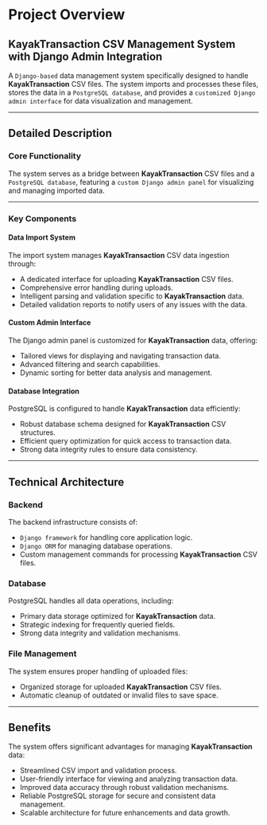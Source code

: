 # Project Overview

## KayakTransaction CSV Management System with Django Admin Integration
A `Django-based` data management system specifically designed to handle **KayakTransaction** CSV files. The system imports and processes these files, stores the data in a `PostgreSQL database`, and provides a `customized Django admin interface` for data visualization and management.

---

## Detailed Description

### Core Functionality
The system serves as a bridge between **KayakTransaction** CSV files and a `PostgreSQL database`, featuring a `custom Django admin panel` for visualizing and managing imported data.

---

### Key Components

#### Data Import System
The import system manages **KayakTransaction** CSV data ingestion through:

- A dedicated interface for uploading **KayakTransaction** CSV files.
- Comprehensive error handling during uploads.
- Intelligent parsing and validation specific to **KayakTransaction** data.
- Detailed validation reports to notify users of any issues with the data.

#### Custom Admin Interface
The Django admin panel is customized for **KayakTransaction** data, offering:

- Tailored views for displaying and navigating transaction data.
- Advanced filtering and search capabilities.
- Dynamic sorting for better data analysis and management.

#### Database Integration
PostgreSQL is configured to handle **KayakTransaction** data efficiently:

- Robust database schema designed for **KayakTransaction** CSV structures.
- Efficient query optimization for quick access to transaction data.
- Strong data integrity rules to ensure data consistency.

---

## Technical Architecture

### Backend
The backend infrastructure consists of:

- `Django framework` for handling core application logic.
- `Django ORM` for managing database operations.
- Custom management commands for processing **KayakTransaction** CSV files.

### Database
PostgreSQL handles all data operations, including:

- Primary data storage optimized for **KayakTransaction** data.
- Strategic indexing for frequently queried fields.
- Strong data integrity and validation mechanisms.

### File Management
The system ensures proper handling of uploaded files:

- Organized storage for uploaded **KayakTransaction** CSV files.
- Automatic cleanup of outdated or invalid files to save space.

---

## Benefits
The system offers significant advantages for managing **KayakTransaction** data:

- Streamlined CSV import and validation process.
- User-friendly interface for viewing and analyzing transaction data.
- Improved data accuracy through robust validation mechanisms.
- Reliable PostgreSQL storage for secure and consistent data management.
- Scalable architecture for future enhancements and data growth.
